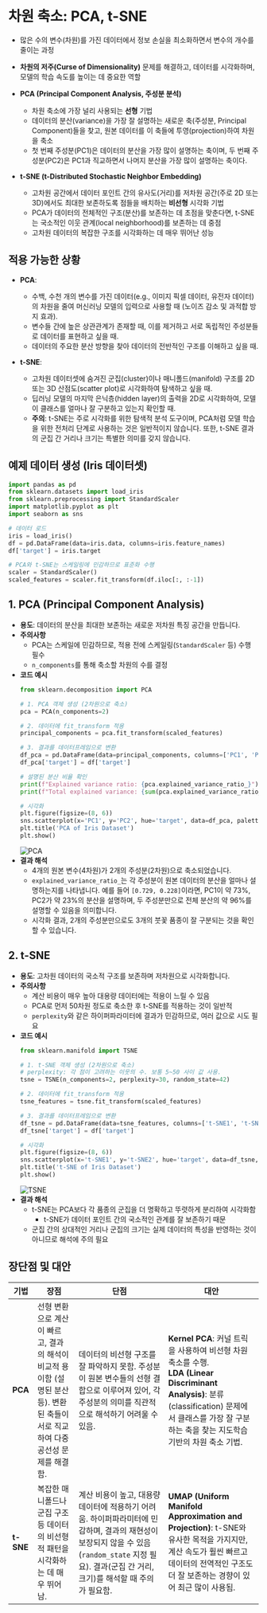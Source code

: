 # 차원 축소: PCA, t-SNE

- 많은 수의 변수(차원)를 가진 데이터에서 정보 손실을 최소화하면서 변수의 개수를 줄이는 과정
- **차원의 저주(Curse of Dimensionality)** 문제를 해결하고, 데이터를 시각화하며, 모델의 학습 속도를 높이는 데 중요한 역할

- **PCA (Principal Component Analysis, 주성분 분석)**
    - 차원 축소에 가장 널리 사용되는 **선형** 기법
    - 데이터의 분산(variance)을 가장 잘 설명하는 새로운 축(주성분, Principal Component)들을 찾고, 원본 데이터를 이 축들에 투영(projection)하여 차원을 축소
    - 첫 번째 주성분(PC1)은 데이터의 분산을 가장 많이 설명하는 축이며, 두 번째 주성분(PC2)은 PC1과 직교하면서 나머지 분산을 가장 많이 설명하는 축이다.

- **t-SNE (t-Distributed Stochastic Neighbor Embedding)**
    - 고차원 공간에서 데이터 포인트 간의 유사도(거리)를 저차원 공간(주로 2D 또는 3D)에서도 최대한 보존하도록 점들을 배치하는 **비선형** 시각화 기법
    - PCA가 데이터의 전체적인 구조(분산)를 보존하는 데 초점을 맞춘다면, t-SNE는 국소적인 이웃 관계(local neighborhood)를 보존하는 데 중점
    - 고차원 데이터의 복잡한 구조를 시각화하는 데 매우 뛰어난 성능

## 적용 가능한 상황

- **PCA**: 
    - 수백, 수천 개의 변수를 가진 데이터(e.g., 이미지 픽셀 데이터, 유전자 데이터)의 차원을 줄여 머신러닝 모델의 입력으로 사용할 때 (노이즈 감소 및 과적합 방지 효과).
    - 변수들 간에 높은 상관관계가 존재할 때, 이를 제거하고 서로 독립적인 주성분들로 데이터를 표현하고 싶을 때.
    - 데이터의 주요한 분산 방향을 찾아 데이터의 전반적인 구조를 이해하고 싶을 때.

- **t-SNE**:
    - 고차원 데이터셋에 숨겨진 군집(cluster)이나 매니폴드(manifold) 구조를 2D 또는 3D 산점도(scatter plot)로 시각화하여 탐색하고 싶을 때.
    - 딥러닝 모델의 마지막 은닉층(hidden layer)의 출력을 2D로 시각화하여, 모델이 클래스를 얼마나 잘 구분하고 있는지 확인할 때.
    - **주의**: t-SNE는 주로 시각화를 위한 탐색적 분석 도구이며, PCA처럼 모델 학습을 위한 전처리 단계로 사용하는 것은 일반적이지 않습니다. 또한, t-SNE 결과의 군집 간 거리나 크기는 특별한 의미를 갖지 않습니다.

## 예제 데이터 생성 (Iris 데이터셋)

```python
import pandas as pd
from sklearn.datasets import load_iris
from sklearn.preprocessing import StandardScaler
import matplotlib.pyplot as plt
import seaborn as sns

# 데이터 로드
iris = load_iris()
df = pd.DataFrame(data=iris.data, columns=iris.feature_names)
df['target'] = iris.target

# PCA와 t-SNE는 스케일링에 민감하므로 표준화 수행
scaler = StandardScaler()
scaled_features = scaler.fit_transform(df.iloc[:, :-1])
```

## 1. PCA (Principal Component Analysis)

- **용도**: 데이터의 분산을 최대한 보존하는 새로운 저차원 특징 공간을 만듭니다.
- **주의사항**
    - PCA는 스케일에 민감하므로, 적용 전에 스케일링(`StandardScaler` 등) 수행 필수
    - `n_components`를 통해 축소할 차원의 수를 결정
- **코드 예시**
    ```python
    from sklearn.decomposition import PCA

    # 1. PCA 객체 생성 (2차원으로 축소)
    pca = PCA(n_components=2)

    # 2. 데이터에 fit_transform 적용
    principal_components = pca.fit_transform(scaled_features)

    # 3. 결과를 데이터프레임으로 변환
    df_pca = pd.DataFrame(data=principal_components, columns=['PC1', 'PC2'])
    df_pca['target'] = df['target']

    # 설명된 분산 비율 확인
    print(f"Explained variance ratio: {pca.explained_variance_ratio_}") # [0.72962445 0.22850762]
    print(f"Total explained variance: {sum(pca.explained_variance_ratio_)}") # 0.9581320720000164

    # 시각화
    plt.figure(figsize=(8, 6))
    sns.scatterplot(x='PC1', y='PC2', hue='target', data=df_pca, palette='viridis')
    plt.title('PCA of Iris Dataset')
    plt.show()
    ```
    ![PCA](<차원 축소-PCA.png>)
- **결과 해석**
  - 4개의 원본 변수(4차원)가 2개의 주성분(2차원)으로 축소되었습니다.
  - `explained_variance_ratio_`는 각 주성분이 원본 데이터의 분산을 얼마나 설명하는지를 나타냅니다. 예를 들어 `[0.729, 0.228]`이라면, PC1이 약 73%, PC2가 약 23%의 분산을 설명하며, 두 주성분만으로 전체 분산의 약 96%를 설명할 수 있음을 의미합니다.
  - 시각화 결과, 2개의 주성분만으로도 3개의 붓꽃 품종이 잘 구분되는 것을 확인할 수 있습니다.

## 2. t-SNE

- **용도**: 고차원 데이터의 국소적 구조를 보존하며 저차원으로 시각화합니다.
- **주의사항**
    - 계산 비용이 매우 높아 대용량 데이터에는 적용이 느릴 수 있음
    - PCA로 먼저 50차원 정도로 축소한 후 t-SNE를 적용하는 것이 일반적
    - `perplexity`와 같은 하이퍼파라미터에 결과가 민감하므로, 여러 값으로 시도 필요
- **코드 예시**
    ```python
    from sklearn.manifold import TSNE

    # 1. t-SNE 객체 생성 (2차원으로 축소)
    # perplexity: 각 점이 고려하는 이웃의 수. 보통 5~50 사이 값 사용.
    tsne = TSNE(n_components=2, perplexity=30, random_state=42)

    # 2. 데이터에 fit_transform 적용
    tsne_features = tsne.fit_transform(scaled_features)

    # 3. 결과를 데이터프레임으로 변환
    df_tsne = pd.DataFrame(data=tsne_features, columns=['t-SNE1', 't-SNE2'])
    df_tsne['target'] = df['target']

    # 시각화
    plt.figure(figsize=(8, 6))
    sns.scatterplot(x='t-SNE1', y='t-SNE2', hue='target', data=df_tsne, palette='viridis')
    plt.title('t-SNE of Iris Dataset')
    plt.show()
    ```
    ![TSNE](<차원 축소-TSNE.png>)
- **결과 해석**
    - t-SNE는 PCA보다 각 품종의 군집을 더 명확하고 뚜렷하게 분리하여 시각화함
        - t-SNE가 데이터 포인트 간의 국소적인 관계를 잘 보존하기 때문
    - 군집 간의 상대적인 거리나 군집의 크기는 실제 데이터의 특성을 반영하는 것이 아니므로 해석에 주의 필요

## 장단점 및 대안

| 기법 | 장점 | 단점 | 대안 |
|---|---|---|---|
| **PCA** | 선형 변환으로 계산이 빠르고, 결과의 해석이 비교적 용이함 (설명된 분산 등). 변환된 축들이 서로 직교하여 다중공선성 문제를 해결함. | 데이터의 비선형 구조를 잘 파악하지 못함. 주성분이 원본 변수들의 선형 결합으로 이루어져 있어, 각 주성분의 의미를 직관적으로 해석하기 어려울 수 있음. | **Kernel PCA**: 커널 트릭을 사용하여 비선형 차원 축소를 수행. <br> **LDA (Linear Discriminant Analysis)**: 분류(classification) 문제에서 클래스를 가장 잘 구분하는 축을 찾는 지도학습 기반의 차원 축소 기법. |
| **t-SNE** | 복잡한 매니폴드나 군집 구조 등 데이터의 비선형적 패턴을 시각화하는 데 매우 뛰어남. | 계산 비용이 높고, 대용량 데이터에 적용하기 어려움. 하이퍼파라미터에 민감하며, 결과의 재현성이 보장되지 않을 수 있음 (`random_state` 지정 필요). 결과(군집 간 거리, 크기)를 해석할 때 주의가 필요함. | **UMAP (Uniform Manifold Approximation and Projection)**: t-SNE와 유사한 목적을 가지지만, 계산 속도가 훨씬 빠르고 데이터의 전역적인 구조도 더 잘 보존하는 경향이 있어 최근 많이 사용됨. |